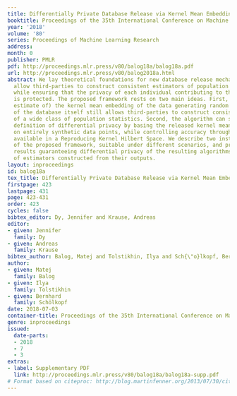 ```yaml
---
title: Differentially Private Database Release via Kernel Mean Embeddings
booktitle: Proceedings of the 35th International Conference on Machine Learning
year: '2018'
volume: '80'
series: Proceedings of Machine Learning Research
address: 
month: 0
publisher: PMLR
pdf: http://proceedings.mlr.press/v80/balog18a/balog18a.pdf
url: http://proceedings.mlr.press/v80/balog2018a.html
abstract: We lay theoretical foundations for new database release mechanisms that
  allow third-parties to construct consistent estimators of population statistics,
  while ensuring that the privacy of each individual contributing to the database
  is protected. The proposed framework rests on two main ideas. First, releasing (an
  estimate of) the kernel mean embedding of the data generating random variable instead
  of the database itself still allows third-parties to construct consistent estimators
  of a wide class of population statistics. Second, the algorithm can satisfy the
  definition of differential privacy by basing the released kernel mean embedding
  on entirely synthetic data points, while controlling accuracy through the metric
  available in a Reproducing Kernel Hilbert Space. We describe two instantiations
  of the proposed framework, suitable under different scenarios, and prove theoretical
  results guaranteeing differential privacy of the resulting algorithms and the consistency
  of estimators constructed from their outputs.
layout: inproceedings
id: balog18a
tex_title: Differentially Private Database Release via Kernel Mean Embeddings
firstpage: 423
lastpage: 431
page: 423-431
order: 423
cycles: false
bibtex_editor: Dy, Jennifer and Krause, Andreas
editor:
- given: Jennifer
  family: Dy
- given: Andreas
  family: Krause
bibtex_author: Balog, Matej and Tolstikhin, Ilya and Sch{\"o}lkopf, Bernhard
author:
- given: Matej
  family: Balog
- given: Ilya
  family: Tolstikhin
- given: Bernhard
  family: Schölkopf
date: 2018-07-03
container-title: Proceedings of the 35th International Conference on Machine Learning
genre: inproceedings
issued:
  date-parts:
  - 2018
  - 7
  - 3
extras:
- label: Supplementary PDF
  link: http://proceedings.mlr.press/v80/balog18a/balog18a-supp.pdf
# Format based on citeproc: http://blog.martinfenner.org/2013/07/30/citeproc-yaml-for-bibliographies/
---
```

